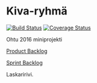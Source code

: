 # Kiva-ryhmä
[![Build Status](https://travis-ci.org/kmartesu/Kiva-ryhma.svg?branch=master)](https://travis-ci.org/kmartesu/Kiva-ryhma)
[![Coverage Status](https://coveralls.io/repos/github/kmartesu/Kiva-ryhma/badge.svg?branch=master)](https://coveralls.io/github/kmartesu/Kiva-ryhma?branch=master)


Ohtu 2016 miniprojekti

[Product Backlog](https://docs.google.com/spreadsheets/d/17cuWSJdrXupCiSLn5XclZlMT1ibx3-jwUHZeIaH46WQ/edit#gid=0)

[Sprint Backlog](https://docs.google.com/spreadsheets/d/17cuWSJdrXupCiSLn5XclZlMT1ibx3-jwUHZeIaH46WQ/edit#gid=306295527)

Laskaririvi.
